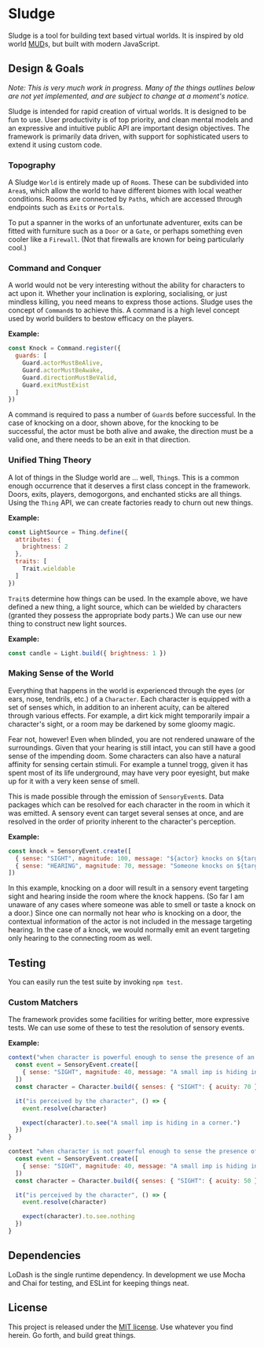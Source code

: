 # Sludge

Sludge is a tool for building text based virtual worlds. It is inspired by old world [MUD](https://en.wikipedia.org/wiki/MUD)s, but built with modern JavaScript.

## Design & Goals

*Note: This is very much work in progress. Many of the things outlines below are not yet implemented, and are subject to change at a moment's notice.*

Sludge is intended for rapid creation of virtual worlds. It is designed to be fun to use. User productivity is of top priority, and clean mental models and an expressive and intuitive public API are important design objectives. The framework is primarily data driven, with support for sophisticated users to extend it using custom code.

### Topography

A Sludge `World` is entirely made up of `Room`s. These can be subdivided into `Area`s, which allow the world to have different biomes with local weather conditions. Rooms are connected by `Path`s, which are accessed through endpoints such as `Exit`s or `Portal`s.

To put a spanner in the works of an unfortunate adventurer, exits can be fitted with furniture such as a `Door` or a `Gate`, or perhaps something even cooler like a `Firewall`. (Not that firewalls are known for being particularly cool.)

### Command and Conquer

A world would not be very interesting without the ability for characters to act upon it. Whether your inclination is exploring, socialising, or just mindless killing, you need means to express those actions. Sludge uses the concept of `Command`s to achieve this. A command is a high level concept used by world builders to bestow efficacy on the players.

**Example:**

```javascript
const Knock = Command.register({
  guards: [
    Guard.actorMustBeAlive,
    Guard.actorMustBeAwake,
    Guard.directionMustBeValid,
    Guard.exitMustExist
  ]
})
```

A command is required to pass a number of `Guard`s before successful. In the case of knocking on a door, shown above, for the knocking to be successful, the actor must be both alive and awake, the direction must be a valid one, and there needs to be an exit in that direction.

### Unified Thing Theory

A lot of things in the Sludge world are ... well, `Thing`s. This is a common enough occurrence that it deserves a first class concept in the framework. Doors, exits, players, demogorgons, and enchanted sticks are all things. Using the `Thing` API, we can create factories ready to churn out new things.

**Example:**

```javascript
const LightSource = Thing.define({
  attributes: {
    brightness: 2
  },
  traits: [
    Trait.wieldable
  ]
})
```

`Trait`s determine how things can be used. In the example above, we have defined a new thing, a light source, which can be wielded by characters (granted they possess the appropriate body parts.) We can use our new thing to construct new light sources.

**Example:**

```javascript
const candle = Light.build({ brightness: 1 })
```

### Making Sense of the World

Everything that happens in the world is experienced through the eyes (or ears, nose, tendrils, etc.) of a `Character`. Each character is equipped with a set of senses which, in addition to an inherent acuity, can be altered through various effects. For example, a dirt kick might temporarily impair a character's sight, or a room may be darkened by some gloomy magic.

Fear not, however! Even when blinded, you are not rendered unaware of the surroundings. Given that your hearing is still intact, you can still have a good sense of the impending doom. Some characters can also have a natural affinity for sensing certain stimuli. For example a tunnel trogg, given it has spent most of its life underground, may have very poor eyesight, but make up for it with a very keen sense of smell.

This is made possible through the emission of `SensoryEvent`s. Data packages which can be resolved for each character in the room in which it was emitted. A sensory event can target several senses at once, and are resolved in the order of priority inherent to the character's perception.

**Example:**

```javascript
const knock = SensoryEvent.create([
  { sense: "SIGHT", magnitude: 100, message: "${actor} knocks on ${target}" },
  { sense: "HEARING", magnitude: 70, message: "Someone knocks on ${target}" }
])
```

In this example, knocking on a door will result in a sensory event targeting sight and hearing inside the room where the knock happens. (So far I am unaware of any cases where someone was able to smell or taste a knock on a door.) Since one can normally not hear *who* is knocking on a door, the contextual information of the actor is not included in the message targeting hearing. In the case of a knock, we would normally emit an event targeting only hearing to the connecting room as well.

## Testing

You can easily run the test suite by invoking `npm test`.

### Custom Matchers

The framework provides some facilities for writing better, more expressive tests. We can use some of these to test the resolution of sensory events.

**Example:**

```javascript
context("when character is powerful enough to sense the presence of an imp", () => {
  const event = SensoryEvent.create([
    { sense: "SIGHT", magnitude: 40, message: "A small imp is hiding in a corner." }
  ])
  const character = Character.build({ senses: { "SIGHT": { acuity: 70 } } })

  it("is perceived by the character", () => {
    event.resolve(character)

    expect(character).to.see("A small imp is hiding in a corner.")
  })
}

context "when character is not powerful enough to sense the presence of an imp", () => {
  const event = SensoryEvent.create([
    { sense: "SIGHT", magnitude: 40, message: "A small imp is hiding in a corner." }
  ])
  const character = Character.build({ senses: { "SIGHT": { acuity: 50 } } })

  it("is perceived by the character", () => {
    event.resolve(character)

    expect(character).to.see.nothing
  })
}
```

## Dependencies

LoDash is the single runtime dependency. In development we use Mocha and Chai for testing, and ESLint for keeping things neat.

## License

This project is released under the [MIT license](LICENSE.md). Use whatever you find herein. Go forth, and build great things.
